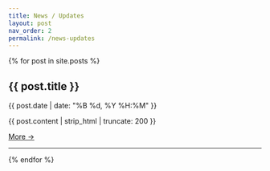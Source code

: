 ```yaml
---
title: News / Updates
layout: post
nav_order: 2
permalink: /news-updates
---
```

{% for post in site.posts %}
  <article>
    <h2>{{ post.title }}</h2>
    <p>{{ post.date | date: "%B %d, %Y %H:%M" }}</p>
    <p>{{ post.content | strip_html | truncate: 200 }}</p>
    <p><a href="{{ post.url }}">More -></a></p>
  </article>
  <hr>
{% endfor %}





